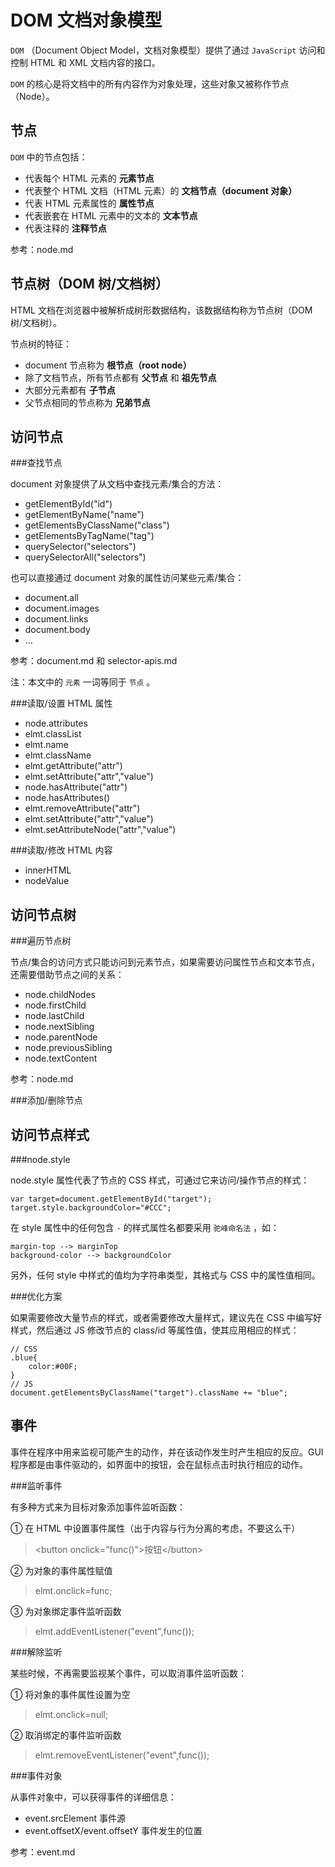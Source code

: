 DOM 文档对象模型
=============

`DOM` （Document Object Model，文档对象模型）提供了通过 `JavaScript` 访问和控制 HTML 和 XML 文档内容的接口。

`DOM` 的核心是将文档中的所有内容作为对象处理，这些对象又被称作节点（Node）。

节点
----

`DOM` 中的节点包括：

+ 代表每个 HTML 元素的 __元素节点__
+ 代表整个 HTML 文档（HTML 元素）的 __文档节点（document 对象）__
+ 代表 HTML 元素属性的 __属性节点__
+ 代表嵌套在 HTML 元素中的文本的 __文本节点__
+ 代表注释的 __注释节点__

参考：node.md

节点树（DOM 树/文档树）
-----

HTML 文档在浏览器中被解析成树形数据结构，该数据结构称为节点树（DOM 树/文档树）。

节点树的特征：

+ document 节点称为 __根节点（root node）__
+ 除了文档节点，所有节点都有 __父节点__ 和 __祖先节点__
+ 大部分元素都有 __子节点__
+ 父节点相同的节点称为 __兄弟节点__

访问节点
-------

###查找节点

document 对象提供了从文档中查找元素/集合的方法：

+ getElementById("id")
+ getElementByName("name")
+ getElementsByClassName("class")
+ getElementsByTagName("tag")
+ querySelector("selectors")
+ querySelectorAll("selectors")

也可以直接通过 document 对象的属性访问某些元素/集合：

+ document.all
+ document.images
+ document.links
+ document.body
+ ...

参考：document.md 和 selector-apis.md

注：本文中的 `元素` 一词等同于 `节点` 。

###读取/设置 HTML 属性

+ node.attributes
+ elmt.classList
+ elmt.name
+ elmt.className
+ elmt.getAttribute("attr")
+ elmt.setAttribute("attr","value")
+ node.hasAttribute("attr")
+ node.hasAttributes()
+ elmt.removeAttribute("attr")
+ elmt.setAttribute("attr","value")
+ elmt.setAttributeNode("attr","value")

###读取/修改 HTML 内容

+ innerHTML
+ nodeValue

访问节点树
---------

###遍历节点树

节点/集合的访问方式只能访问到元素节点，如果需要访问属性节点和文本节点，还需要借助节点之间的关系：

+ node.childNodes
+ node.firstChild
+ node.lastChild
+ node.nextSibling
+ node.parentNode
+ node.previousSibling
+ node.textContent

参考：node.md

###添加/删除节点

访问节点样式
----------

###node.style

node.style 属性代表了节点的 CSS 样式，可通过它来访问/操作节点的样式：

	var target=document.getElementById("target");
	target.style.backgroundColor="#CCC";

在 style 属性中的任何包含 `-` 的样式属性名都要采用 `驼峰命名法` ，如：

	margin-top --> marginTop
	background-color --> backgroundColor

另外，任何 style 中样式的值均为字符串类型，其格式与 CSS 中的属性值相同。

###优化方案

如果需要修改大量节点的样式，或者需要修改大量样式，建议先在 CSS 中编写好样式，然后通过 JS 修改节点的 class/id 等属性值，使其应用相应的样式：

	// CSS
	.blue{
		color:#00F;
	}
	// JS
	document.getElementsByClassName("target").className += "blue";

事件
----

事件在程序中用来监视可能产生的动作，并在该动作发生时产生相应的反应。GUI 程序都是由事件驱动的，如界面中的按钮，会在鼠标点击时执行相应的动作。

###监听事件

有多种方式来为目标对象添加事件监听函数：

① 在 HTML 中设置事件属性（出于内容与行为分离的考虑，不要这么干）
>\<button onclick="func()">按钮\</button>

② 为对象的事件属性赋值
>elmt.onclick=func;

③ 为对象绑定事件监听函数
>elmt.addEventListener("event",func());

###解除监听

某些时候，不再需要监视某个事件，可以取消事件监听函数：

① 将对象的事件属性设置为空
>elmt.onclick=null;

② 取消绑定的事件监听函数
>elmt.removeEventListener("event",func());

###事件对象

从事件对象中，可以获得事件的详细信息：

+ event.srcElement 事件源
+ event.offsetX/event.offsetY 事件发生的位置

参考：event.md
